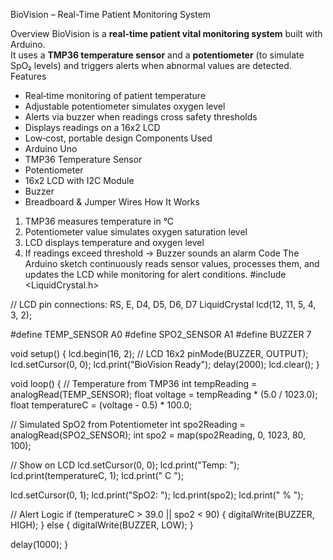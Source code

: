 BioVision – Real-Time Patient Monitoring System

Overview
BioVision is a **real-time patient vital monitoring system** built with Arduino.  
It uses a **TMP36 temperature sensor** and a **potentiometer** (to simulate SpO₂ levels) and triggers alerts when abnormal values are detected.
Features
- Real‑time monitoring of patient temperature
- Adjustable potentiometer simulates oxygen level
- Alerts via buzzer when readings cross safety thresholds
- Displays readings on a 16x2 LCD
- Low‑cost, portable design
Components Used
- Arduino Uno
- TMP36 Temperature Sensor
- Potentiometer
- 16x2 LCD with I2C Module
- Buzzer
- Breadboard & Jumper Wires
How It Works
1. TMP36 measures temperature in °C
2. Potentiometer value simulates oxygen saturation level
3. LCD displays temperature and oxygen level
4. If readings exceed threshold → Buzzer sounds an alarm
Code
The Arduino sketch continuously reads sensor values, processes them, and updates the LCD while monitoring for alert conditions.
#include <LiquidCrystal.h>

// LCD pin connections: RS, E, D4, D5, D6, D7
LiquidCrystal lcd(12, 11, 5, 4, 3, 2);

#define TEMP_SENSOR A0
#define SPO2_SENSOR A1
#define BUZZER 7

void setup() {
  lcd.begin(16, 2);   // LCD 16x2
  pinMode(BUZZER, OUTPUT);
  lcd.setCursor(0, 0);
  lcd.print("BioVision Ready");
  delay(2000);
  lcd.clear();
}

void loop() {
  // Temperature from TMP36
  int tempReading = analogRead(TEMP_SENSOR);
  float voltage = tempReading * (5.0 / 1023.0);
  float temperatureC = (voltage - 0.5) * 100.0;

  // Simulated SpO2 from Potentiometer
  int spo2Reading = analogRead(SPO2_SENSOR);
  int spo2 = map(spo2Reading, 0, 1023, 80, 100);

  // Show on LCD
  lcd.setCursor(0, 0);
  lcd.print("Temp: ");
  lcd.print(temperatureC, 1);
  lcd.print(" C  ");

  lcd.setCursor(0, 1);
  lcd.print("SpO2: ");
  lcd.print(spo2);
  lcd.print(" %   ");

  // Alert Logic
  if (temperatureC > 39.0 || spo2 < 90) {
    digitalWrite(BUZZER, HIGH);
  } else {
    digitalWrite(BUZZER, LOW);
  }

  delay(1000);
}
